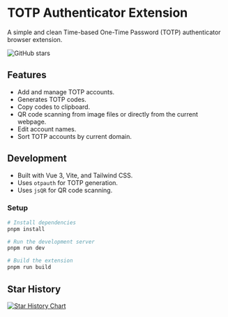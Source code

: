 # TOTP Authenticator Extension

A simple and clean Time-based One-Time Password (TOTP) authenticator browser extension.

![GitHub stars](https://img.shields.io/github/stars/csic21/totp-chrome-extension?style=social)

## Features

- Add and manage TOTP accounts.
- Generates TOTP codes.
- Copy codes to clipboard.
- QR code scanning from image files or directly from the current webpage.
- Edit account names.
- Sort TOTP accounts by current domain.

## Development

- Built with Vue 3, Vite, and Tailwind CSS.
- Uses `otpauth` for TOTP generation.
- Uses `jsQR` for QR code scanning.

### Setup

```bash
# Install dependencies
pnpm install

# Run the development server
pnpm run dev

# Build the extension
pnpm run build
```

## Star History

[![Star History Chart](https://api.star-history.com/svg?repos=totp-chrome-extension/totp-chrome-extension&type=Date)](https://www.star-history.com/#totp-chrome-extension/totp-chrome-extension&Date)
